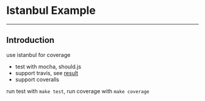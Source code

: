 # Istanbul Example

---

## Introduction

use istanbul for coverage

- test with mocha, should.js
- support travis, see [result](https://travis-ci.org/popomore/istanbul-example/builds)
- support coveralls

run test with `make test`, run coverage with `make coverage`
